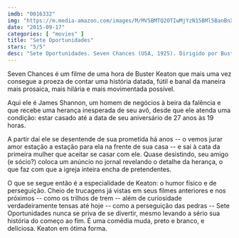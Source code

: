 ```yaml
---
imdb: "0016332"
img: "https://m.media-amazon.com/images/M/MV5BMTQ2OTIwMjYzN15BMl5BanBnXkFtZTgwOTExMTYxMjE@._V1_SX101_CR0,0,101,150_.jpg"
date: "2015-09-17"
categories: [ "movies" ]
title: "Sete Oportunidades"
stars: "5/5"
desc: "Sete Oportunidades. Seven Chances (USA, 1925). Dirigido por Buster Keaton. Escrito por Roi Cooper Megrue, Clyde Bruckman, Jean C. Havez, Joseph A. Mitchell. Com Buster Keaton, T. Roy Barnes, Snitz Edwards, Ruth Dwyer, Frances Raymond, Erwin Connelly, Jules Cowles, Jean Arthur, Lori Bara."
---
```

Seven Chances é um filme de uma hora de Buster Keaton que mais uma vez consegue a proeza de contar uma história datada, fútil e banal da maneira mais prosaica, mais hilária e mais movimentada possível.

Aqui ele é James Shannon, um homem de negócios à beira da falência e que recebe uma herança inesperada de seu avô, desde que ele atenda uma condição: estar casado até a data de seu aniversário de 27 anos às 19 horas.

A partir daí ele se desentende de sua prometida há anos -- o vemos jurar amor estação a estação para ela na frente de sua casa -- e sai à cata da primeira mulher que aceitar se casar com ele. Quase desistindo, seu amigo (e sócio?) coloca um anúncio no jornal revelando o detalhe da herança, o que faz com que a igreja inteira encha de pretendentes.

O que se segue então é a especialidade de Keaton: o humor físico e de perseguição. Cheio de trucagens já vistas em seus filmes anteriores e nos próximos -- como os trilhos de trem -- além de curiosidade verdadeiramente tensas até hoje -- como a perseguição das pedras -- Sete Oportunidades nunca se priva de se divertir, mesmo levando a sério sua história do começo ao fim. É uma comédia muda, preto e branco, e deliciosa. Keaton em ótima forma.
